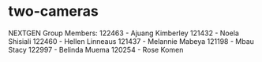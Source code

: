 # two-cameras
NEXTGEN Group Members:
122463 - Ajuang Kimberley 
121432 - Noela Shisiali
122460 - Hellen Linneaus
121437 - Melannie Mabeya 
121198 - Mbau Stacy
122997 - Belinda Muema
120254 - Rose Komen
